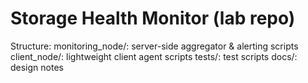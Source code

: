 
# Storage Health Monitor (lab repo)

Structure:
monitoring_node/: server-side aggregator & alerting scripts
client_node/: lightweight client agent scripts
tests/: test scripts
docs/: design notes
